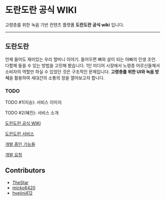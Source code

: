 # 도란도란 공식 WIKI
고령층를 위한 녹음 기반 컨텐츠 플랫폼 __도란도란 공식 wiki__ 입니다. 

* * *

## 도란도란

언제 들어도 재미있는 우리 할머니 이야기. 들어두면 뼈와 살이 되는 아빠의 인생 조언.
다함께 들을 수 있는 방법을 고민해 봤습니다. 
1인 미디어 시장에서 노령층 어르신들께서 소비자의 역할만 하실 수 있었던 것은 구조적인 문제입니다. 
**고령층를 위한 UI와 녹음 방식**을 활용하여 세대간의 소통의 장을 열어보고자 합니다. 


### TODO
TODO #1(지승): 서비스 이미지

TODO #2(혜진): 서비스 소개

[도란도란 공식 WIKI](https://sk-and-mc.gitbook.io/dorandoran/)

[도란도란 서비스]()

[개발 중인 기능들](https://github.com/dorandoran-kr/dorandoran-wiki/projects)

[개발 요청](https://github.com/dorandoran-kr/dorandoran-wiki/issues)

## Contributors 
- [TheStar](https://github.com/TheStarkor)
- [micko6420](https://github.com/micko6420)
- [hyejini412](https://github.com/hyejini412)